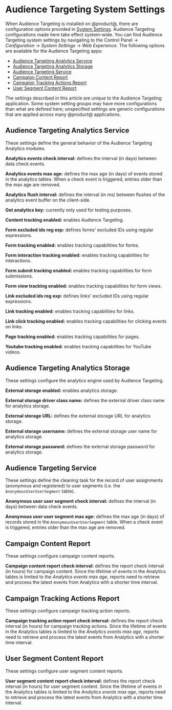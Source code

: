 # Audience Targeting System Settings [](id=audience-targeting-system-settings)

When Audience Targeting is installed on @product@, there are configuration
options provided in
[System Settings](/discover/portal/-/knowledge_base/7-0/system-settings).
Audience Targeting configurations made here take effect system-wide. You can
find Audience Targeting system settings by navigating to the Control Panel
&rarr; *Configuration* &rarr; *System Settings* &rarr; *Web Experience*. The
following options are available for the Audience Targeting apps:

- [Audience Targeting Analytics Service](#audience-targeting-analytics-service)
- [Audience Targeting Analytics Storage](#audience-targeting-analytics-storage)
- [Audience Targeting Service](#audience-targeting-service)
- [Campaign Content Report](#campaign-content-report)
- [Campaign Tracking Actions Report](#campaign-tracking-actions-report)
- [User Segment Content Report](#user-segment-content-report)

The settings described in this article are unique to the Audience Targeting
application. Some system setting groups may have more configurations than what
are defined here; unspecified settings are generic configurations that are
applied across many @product@ applications.

## Audience Targeting Analytics Service [](id=audience-targeting-analytics-service)

These settings define the general behavior of the Audience Targeting Analytics
modules.

**Analytics events check interval:** defines the interval (in days) between
data check events.

**Analytics events max age:** defines the max age (in days) of events stored
in the analytics tables. When a check event is triggered, entries older than
the max age are removed.

**Analytics flush interval:** defines the interval (in ms) between flushes of
the analytics event buffer on the client-side.

**Get analytics key:** currently only used for testing purposes.

**Content tracking enabled:** enables Audience Targeting.

**Form excluded ids reg exp:** defines forms' excluded IDs using regular
expressions.

**Form tracking enabled:** enables tracking capabilities for forms.

**Form interaction tracking enabled:** enables tracking capabilities for
interactions.

**Form submit tracking enabled:** enables tracking capabilities for form
submissions.

**Form view tracking enabled:** enables tracking capabilities for form views.

**Link excluded ids reg exp:** defines links' excluded IDs using regular
expressions.

**Link tracking enabled:** enables tracking capabilities for links.

**Link click tracking enabled:** enables tracking capabilities for clicking
events on links.

**Page tracking enabled:** enables tracking capabilities for pages.

**Youtube tracking enabled:** enables tracking capabilities for YouTube
videos.

## Audience Targeting Analytics Storage [](id=audience-targeting-analytics-storage)

These settings configure the analytics engine used by Audience Targeting.

**External storage enabled:** enables analytics storage.

**External storage driver class name:** defines the external driver class name
for analytics storage.

**External storage URL:** defines the external storage URL for analytics
storage.

**External storage username:** defines the external storage user name for
analytics storage.

**External storage password:** defines the external storage password for
analytics storage.

## Audience Targeting Service [](id=audience-targeting-service)

These settings define the cleaning task for the record of user assignments
(anonymous and registered) to user segments (i.e. the `AnonymousUserUserSegment`
table).

**Anonymous user user segment check interval:** defines the interval (in days)
between data check events.

**Anonymous user user segment max age:** defines the max age (in days) of
records stored in the `AnonymousUserUserSegment` table. When a check event is
triggered, entries older than the max age are removed.

## Campaign Content Report [](id=campaign-content-report)

These settings configure campaign content reports.

**Campaign content report check interval:** defines the report check interval
(in hours) for campaign content. Since the lifetime of events in the Analytics
tables is limited to the *Analytics events max age*, reports need to retrieve
and process the latest events from Analytics with a shorter time interval.

## Campaign Tracking Actions Report [](id=campaign-tracking-actions-report)

These settings configure campaign tracking action reports.

**Campaign tracking action report check interval:** defines the report check
interval (in hours) for campaign tracking actions. Since the lifetime of events
in the Analytics tables is limited to the *Analytics events max age*, reports
need to retrieve and process the latest events from Analytics with a shorter
time interval.

## User Segment Content Report [](id=user-segment-content-report)

These settings configure user segment content reports.

**User segment content report check interval:** defines the report check
interval (in hours) for user segment content. Since the lifetime of events in
the Analytics tables is limited to the *Analytics events max age*, reports need
to retrieve and process the latest events from Analytics with a shorter time
interval.
